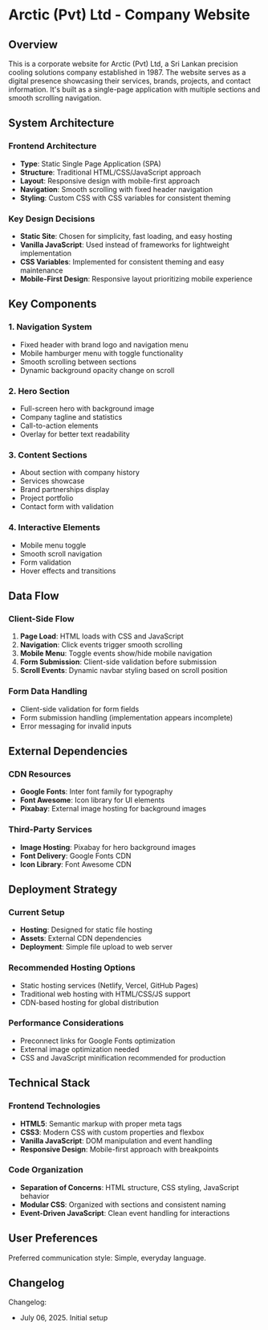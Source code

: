# Arctic (Pvt) Ltd - Company Website

## Overview

This is a corporate website for Arctic (Pvt) Ltd, a Sri Lankan precision cooling solutions company established in 1987. The website serves as a digital presence showcasing their services, brands, projects, and contact information. It's built as a single-page application with multiple sections and smooth scrolling navigation.

## System Architecture

### Frontend Architecture
- **Type**: Static Single Page Application (SPA)
- **Structure**: Traditional HTML/CSS/JavaScript approach
- **Layout**: Responsive design with mobile-first approach
- **Navigation**: Smooth scrolling with fixed header navigation
- **Styling**: Custom CSS with CSS variables for consistent theming

### Key Design Decisions
- **Static Site**: Chosen for simplicity, fast loading, and easy hosting
- **Vanilla JavaScript**: Used instead of frameworks for lightweight implementation
- **CSS Variables**: Implemented for consistent theming and easy maintenance
- **Mobile-First Design**: Responsive layout prioritizing mobile experience

## Key Components

### 1. Navigation System
- Fixed header with brand logo and navigation menu
- Mobile hamburger menu with toggle functionality
- Smooth scrolling between sections
- Dynamic background opacity change on scroll

### 2. Hero Section
- Full-screen hero with background image
- Company tagline and statistics
- Call-to-action elements
- Overlay for better text readability

### 3. Content Sections
- About section with company history
- Services showcase
- Brand partnerships display
- Project portfolio
- Contact form with validation

### 4. Interactive Elements
- Mobile menu toggle
- Smooth scroll navigation
- Form validation
- Hover effects and transitions

## Data Flow

### Client-Side Flow
1. **Page Load**: HTML loads with CSS and JavaScript
2. **Navigation**: Click events trigger smooth scrolling
3. **Mobile Menu**: Toggle events show/hide mobile navigation
4. **Form Submission**: Client-side validation before submission
5. **Scroll Events**: Dynamic navbar styling based on scroll position

### Form Data Handling
- Client-side validation for form fields
- Form submission handling (implementation appears incomplete)
- Error messaging for invalid inputs

## External Dependencies

### CDN Resources
- **Google Fonts**: Inter font family for typography
- **Font Awesome**: Icon library for UI elements
- **Pixabay**: External image hosting for background images

### Third-Party Services
- **Image Hosting**: Pixabay for hero background images
- **Font Delivery**: Google Fonts CDN
- **Icon Library**: Font Awesome CDN

## Deployment Strategy

### Current Setup
- **Hosting**: Designed for static file hosting
- **Assets**: External CDN dependencies
- **Deployment**: Simple file upload to web server

### Recommended Hosting Options
- Static hosting services (Netlify, Vercel, GitHub Pages)
- Traditional web hosting with HTML/CSS/JS support
- CDN-based hosting for global distribution

### Performance Considerations
- Preconnect links for Google Fonts optimization
- External image optimization needed
- CSS and JavaScript minification recommended for production

## Technical Stack

### Frontend Technologies
- **HTML5**: Semantic markup with proper meta tags
- **CSS3**: Modern CSS with custom properties and flexbox
- **Vanilla JavaScript**: DOM manipulation and event handling
- **Responsive Design**: Mobile-first approach with breakpoints

### Code Organization
- **Separation of Concerns**: HTML structure, CSS styling, JavaScript behavior
- **Modular CSS**: Organized with sections and consistent naming
- **Event-Driven JavaScript**: Clean event handling for interactions

## User Preferences

Preferred communication style: Simple, everyday language.

## Changelog

Changelog:
- July 06, 2025. Initial setup